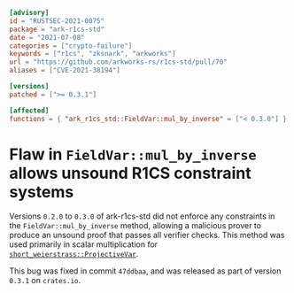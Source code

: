 ```toml
[advisory]
id = "RUSTSEC-2021-0075"
package = "ark-r1cs-std"
date = "2021-07-08"
categories = ["crypto-failure"]
keywords = ["r1cs", "zksnark", "arkworks"]
url = "https://github.com/arkworks-rs/r1cs-std/pull/70"
aliases = ["CVE-2021-38194"]

[versions]
patched = [">= 0.3.1"]

[affected]
functions = { "ark_r1cs_std::FieldVar::mul_by_inverse" = ["< 0.3.0"] }
```

# Flaw in `FieldVar::mul_by_inverse` allows unsound R1CS constraint systems

Versions `0.2.0` to `0.3.0` of ark-r1cs-std did not enforce any constraints in the `FieldVar::mul_by_inverse` method, allowing a malicious prover to produce an unsound proof that passes all verifier checks.
This method was used primarily in scalar multiplication for [`short_weierstrass::ProjectiveVar`](https://docs.rs/ark-r1cs-std/0.3.0/ark_r1cs_std/groups/curves/short_weierstrass/struct.ProjectiveVar.html).

This bug was fixed in commit `47ddbaa`, and was released as part of version `0.3.1` on `crates.io`.
